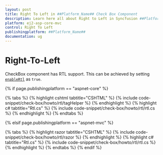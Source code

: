 ```yaml
---
layout: post
title: Right To Left in ##Platform_Name## Check Box Component
description: Learn here all about Right to Left in Syncfusion ##Platform_Name## Check Box component of Syncfusion Essential JS 2 and more.
platform: ej2-asp-core-mvc
control: Right To Left
publishingplatform: ##Platform_Name##
documentation: ug
---
```



# Right-To-Left

CheckBox component has RTL support. This can be achieved by setting [`enableRtl`](https://help.syncfusion.com/cr/aspnetcore-js2/Syncfusion.EJ2.Buttons.CheckBox.html#Syncfusion_EJ2_Buttons_CheckBox_EnableRtl) as `true`.

{% if page.publishingplatform == "aspnet-core" %}

{% tabs %}
{% highlight cshtml tabtitle="CSHTML" %}
{% include code-snippet/check-box/howto/rtl/tagHelper %}
{% endhighlight %}
{% highlight c# tabtitle="Rtl.cs" %}
{% include code-snippet/check-box/howto/rtl/rtl.cs %}
{% endhighlight %}
{% endtabs %}

{% elsif page.publishingplatform == "aspnet-mvc" %}

{% tabs %}
{% highlight razor tabtitle="CSHTML" %}
{% include code-snippet/check-box/howto/rtl/razor %}
{% endhighlight %}
{% highlight c# tabtitle="Rtl.cs" %}
{% include code-snippet/check-box/howto/rtl/rtl.cs %}
{% endhighlight %}
{% endtabs %}
{% endif %}

